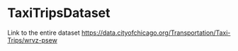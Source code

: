 # TaxiTripsDataset

Link to the entire dataset
https://data.cityofchicago.org/Transportation/Taxi-Trips/wrvz-psew
